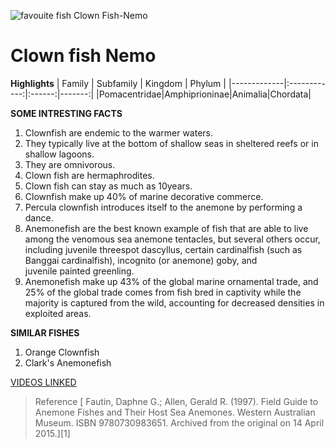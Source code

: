 ![favouite fish Clown Fish-Nemo](https://lumiere-a.akamaihd.net/v1/images/p_findingnemo_19752_05271d3f.jpeg?region=0%2C0%2C540%2C810)

# Clown fish  Nemo

**Highlights**
 | Family      | Subfamily | Kingdom | Phylum |
 |-------------|:------------:|:------:|-------:|
 |Pomacentridae|Amphiprioninae|Animalia|Chordata|
 
 **SOME INTRESTING FACTS**
 1. Clownfish are endemic to the warmer waters.
 2. They typically live at the bottom of shallow seas in sheltered reefs or in shallow lagoons.
 3. They are omnivorous.
 4. Clown fish are hermaphrodites.
 5. Clown fish can stay as much as 10years.
 6. Clownfish make up 40% of marine decorative commerce.
 7. Percula clownfish introduces itself to the anemone by performing a dance.
 8. Anemonefish are the best known example of fish that are able to live among the venomous
   sea anemone tentacles, but several others occur, including juvenile threespot dascyllus, 
   certain cardinalfish (such as Banggai cardinalfish), incognito (or anemone) goby, and  
   juvenile painted greenling.
 9. Anemonefish make up 43% of the global marine ornamental trade, and 25% of the global trade comes
 from fish bred in captivity while the majority is captured from the wild, accounting for decreased densities in exploited areas.  
 
 **SIMILAR FISHES**
 1. Orange Clownfish
 2. Clark's Anemonefish
 
[VIDEOS LINKED](https://youtu.be/mlEZikvP9xg)


> Reference
[ Fautin, Daphne G.; Allen, Gerald R. (1997). Field Guide to Anemone Fishes and Their Host Sea Anemones. Western Australian Museum. ISBN 9780730983651. Archived from the original on 14 April 2015.][1] 
